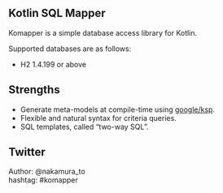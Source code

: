 ## Kotlin SQL Mapper

Komapper is a simple database access library for Kotlin.

Supported databases are as follows:

- H2 1.4.199 or above

## Strengths

- Generate meta-models at compile-time using [google/ksp](https://github.com/google/ksp).
- Flexible and natural syntax for criteria queries.
- SQL templates, called “two-way SQL”.

## Twitter

Author: @nakamura_to  
hashtag: #komapper
